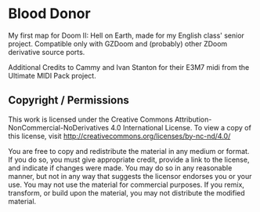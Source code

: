 # Blood Donor
My first map for Doom II: Hell on Earth, made for my English class' senior project. Compatible only with GZDoom and (probably) other ZDoom derivative source ports.

Additional Credits to Cammy and Ivan Stanton for their E3M7 midi from the Ultimate MIDI Pack project.

## Copyright / Permissions

This work is licensed under the Creative Commons
Attribution-NonCommercial-NoDerivatives 4.0 International License. To view a
copy of this license, visit http://creativecommons.org/licenses/by-nc-nd/4.0/

You are free to copy and redistribute the material in any medium or format.
If you do so, you must give appropriate credit, provide a link to the
license, and indicate if changes were made. You may do so in any reasonable
manner, but not in any way that suggests the licensor endorses you or your
use. You may not use the material for commercial purposes. If you remix,
transform, or build upon the material, you may not distribute the modified
material.
